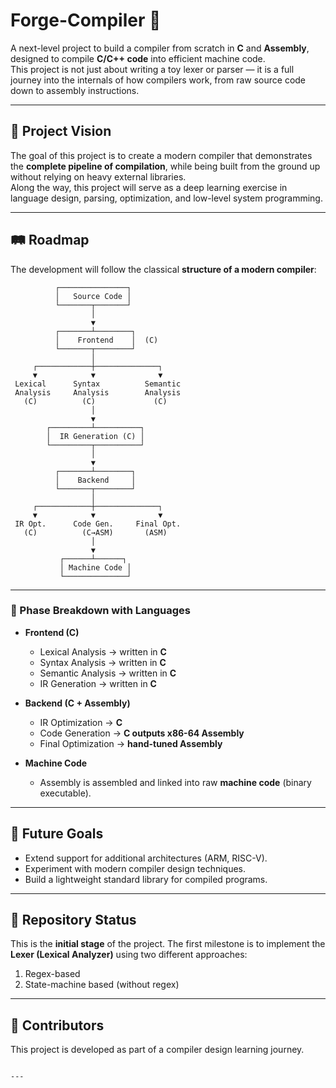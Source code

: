 
# Forge-Compiler 🔨

A next-level project to build a compiler from scratch in **C** and **Assembly**, designed to compile **C/C++ code** into efficient machine code.  
This project is not just about writing a toy lexer or parser — it is a full journey into the internals of how compilers work, from raw source code down to assembly instructions.  

---

## 🌟 Project Vision
The goal of this project is to create a modern compiler that demonstrates the **complete pipeline of compilation**, while being built from the ground up without relying on heavy external libraries.  
Along the way, this project will serve as a deep learning exercise in language design, parsing, optimization, and low-level system programming.  

---

## 🛤️ Roadmap

The development will follow the classical **structure of a modern compiler**:

```text
          ┌───────────────┐
          │   Source Code │
          └───────┬───────┘
                  │
                  ▼
          ┌───────┴────────┐
          │    Frontend    │  (C)
          └───────┬────────┘
                  │
     ┌────────────┼──────────────┐
     ▼            ▼              ▼
 Lexical      Syntax          Semantic
 Analysis     Analysis        Analysis
   (C)          (C)             (C)
                  │
                  ▼
        ┌─────────┴──────────┐
        │  IR Generation (C) │
        └─────────┬──────────┘
                  │
                  ▼
          ┌───────┴────────┐
          │    Backend     │
          └───────┬────────┘
                  │
     ┌────────────┼──────────────┐
     ▼            ▼              ▼
 IR Opt.      Code Gen.     Final Opt.
   (C)          (C→ASM)       (ASM)
                  │
                  ▼
           ┌──────┴──────┐
           │ Machine Code │
           └──────────────┘
````

---

### 🔎 Phase Breakdown with Languages

* **Frontend (C)**

  * Lexical Analysis → written in **C**
  * Syntax Analysis → written in **C**
  * Semantic Analysis → written in **C**
  * IR Generation → written in **C**

* **Backend (C + Assembly)**

  * IR Optimization → **C**
  * Code Generation → **C outputs x86-64 Assembly**
  * Final Optimization → **hand-tuned Assembly**

* **Machine Code**

  * Assembly is assembled and linked into raw **machine code** (binary executable).

---

## 🚀 Future Goals

* Extend support for additional architectures (ARM, RISC-V).
* Experiment with modern compiler design techniques.
* Build a lightweight standard library for compiled programs.

---

## 📌 Repository Status

This is the **initial stage** of the project.
The first milestone is to implement the **Lexer (Lexical Analyzer)** using two different approaches:

1. Regex-based
2. State-machine based (without regex)

---

## 🤝 Contributors

This project is developed as part of a compiler design learning journey.

```

---

